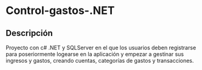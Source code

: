 # Control-gastos-.NET

## Descripción
Proyecto con c# .NET y SQLServer en el que los usuarios deben registrarse para poseriormente logearse en la aplicación y empezar a gestinar sus ingresos y gastos, creando cuentas, categorías de gastos y transacciones.
